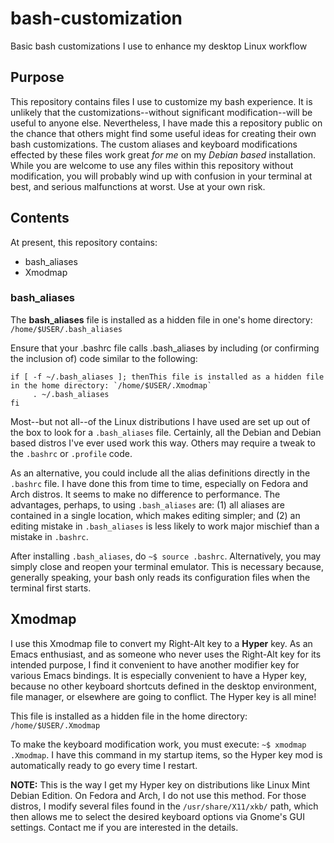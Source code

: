 # bash-customization
Basic bash customizations I use to enhance my desktop Linux workflow

## Purpose
This repository contains files I use to customize my bash experience. It is unlikely that the customizations--without significant modification--will be useful to anyone else. Nevertheless, I have made this a repository public on the chance that others might find some useful ideas for creating their own bash customizations. The custom aliases and keyboard modifications effected by these files work great *for me* on my *Debian based* installation. While you are welcome to use any files within this repository without modification, you will probably wind up with confusion in your terminal at best, and serious malfunctions at worst. Use at your own risk.

## Contents
At present, this repository contains:
- bash_aliases
- Xmodmap

### bash_aliases
The **bash_aliases** file is installed as a hidden file in one's home directory: `/home/$USER/.bash_aliases`

Ensure that your .bashrc file calls .bash_aliases by including (or confirming the inclusion of) code similar to the following:

    if [ -f ~/.bash_aliases ]; thenThis file is installed as a hidden file in the home directory: `/home/$USER/.Xmodmap`
         . ~/.bash_aliases
    fi

Most--but not all--of the Linux distributions I have used are set up out of the box to look for a `.bash_aliases` file. Certainly, all the Debian and Debian based distros I've ever used work this way. Others may require a tweak to the `.bashrc` or `.profile` code. 

As an alternative, you could include all the alias definitions directly in the `.bashrc` file. I have done this from time to time, especially on Fedora and Arch distros. It seems to make no difference to performance. The advantages, perhaps, to using `.bash_aliases` are: (1) all aliases are contained in a single location, which makes editing simpler; and (2) an editing mistake in `.bash_aliases` is less likely to work major mischief than a mistake in `.bashrc`.

After installing `.bash_aliases`, do `~$ source .bashrc`. Alternatively, you may simply close and reopen your terminal emulator. This is necessary because, generally speaking, your bash only reads its configuration files when the terminal first starts. 

## Xmodmap
I use this Xmodmap file to convert my Right-Alt key to a **Hyper** key. As an Emacs enthusiast, and as someone who never uses the Right-Alt key for its intended purpose, I find it convenient to have another modifier key for various Emacs bindings. It is especially convenient to have a Hyper key, because no other keyboard shortcuts defined in the desktop environment, file manager, or elsewhere are going to conflict. The Hyper key is all mine!

This file is installed as a hidden file in the home directory: `/home/$USER/.Xmodmap`

To make the keyboard modification work, you must execute: `~$ xmodmap .Xmodmap`. I have this command in my startup items, so the Hyper key mod is automatically ready to go every time I restart.

**NOTE:** This is the way I get my Hyper key on distributions like Linux Mint Debian Edition. On Fedora and Arch, I do not use this method. For those distros, I modify several files found in the `/usr/share/X11/xkb/` path, which then allows me to select the desired keyboard options via Gnome's GUI settings. Contact me if you are interested in the details. 
